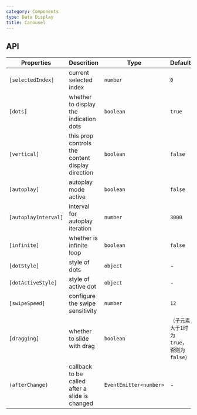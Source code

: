 ```yaml
---
category: Components
type: Data Display
title: Carousel
---
```


## API

Properties | Descrition | Type | Default
-----------|------------|------|--------
| `[selectedIndex]` | current selected index | `number` | `0` |
| `[dots]` | whether to display the indication dots | `boolean`  | `true` |
| `[vertical]` | this prop controls the content display direction | `boolean`  | `false` |
| `[autoplay]` | autoplay mode active | `boolean`  | `false` |
| `[autoplayInterval]` | interval for autoplay iteration | `number` | `3000` |
| `[infinite]` | whether is infinite loop | `boolean`  | `false` |
| `[dotStyle]` | style of dots | `object` | - |
| `[dotActiveStyle]` | style of active dot | `object` | - |
| `[swipeSpeed]` | configure the swipe sensitivity | `number` | `12` |
| `[dragging]` | whether to slide with drag | `boolean` | `（子元素大于1时为true， 否则为false）` |
| `(afterChange)` | callback to be called after a slide is changed | `EventEmitter<number>` | - |
